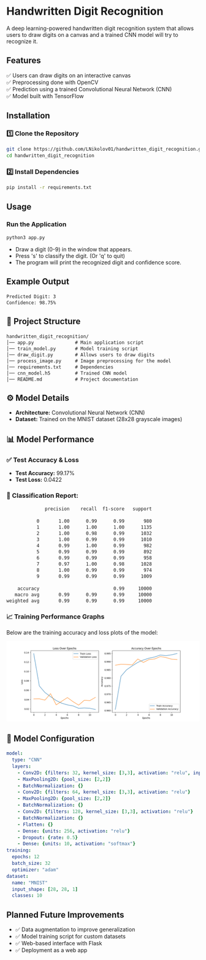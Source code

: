 # Handwritten Digit Recognition

A deep learning-powered handwritten digit recognition system that allows users to draw digits on a canvas and a trained CNN model will try to recognize it.

## Features
✅ Users can draw digits on an interactive canvas  
✅ Preprocessing done with OpenCV  
✅ Prediction using a trained Convolutional Neural Network (CNN)  
✅ Model built with TensorFlow  

## Installation

### 1️⃣ Clone the Repository
```bash
git clone https://github.com/LNikolov01/handwritten_digit_recognition.git
cd handwritten_digit_recognition
```

### 2️⃣ Install Dependencies
```bash
pip install -r requirements.txt
```

## Usage

### Run the Application
```bash
python3 app.py
```
- Draw a digit (0-9) in the window that appears.
- Press 's' to classify the digit. (Or 'q' to quit)
- The program will print the recognized digit and confidence score.

## Example Output
```
Predicted Digit: 3
Confidence: 98.75%
```

## 📜 Project Structure
```
handwritten_digit_recognition/
│── app.py               # Main application script
│── train_model.py       # Model training script
│── draw_digit.py        # Allows users to draw digits
│── process_image.py     # Image preprocessing for the model
│── requirements.txt     # Dependencies
│── cnn_model.h5         # Trained CNN model
│── README.md            # Project documentation
```

## ⚙️ Model Details
- **Architecture:** Convolutional Neural Network (CNN)
- **Dataset:** Trained on the MNIST dataset (28x28 grayscale images)

## 📊 Model Performance

### ✅ Test Accuracy & Loss
- **Test Accuracy:** 99.17%  
- **Test Loss:** 0.0422  

### 📜 Classification Report:
```
              precision    recall  f1-score   support

           0       1.00      0.99      0.99       980
           1       1.00      1.00      1.00      1135
           2       1.00      0.98      0.99      1032
           3       1.00      0.99      0.99      1010
           4       0.99      1.00      0.99       982
           5       0.99      0.99      0.99       892
           6       0.99      0.99      0.99       958
           7       0.97      1.00      0.98      1028
           8       1.00      0.99      0.99       974
           9       0.99      0.99      0.99      1009

    accuracy                           0.99     10000
   macro avg       0.99      0.99      0.99     10000
weighted avg       0.99      0.99      0.99     10000
```

### 📈 Training Performance Graphs
Below are the training accuracy and loss plots of the model:

![Loss and Accuracy Plots](models/loss_accuracy_graph.png)

## 📜 Model Configuration
```yaml
model:
  type: "CNN"
  layers:
    - Conv2D: {filters: 32, kernel_size: [3,3], activation: "relu", input_shape: [28, 28, 1]}
    - MaxPooling2D: {pool_size: [2,2]}
    - BatchNormalization: {}
    - Conv2D: {filters: 64, kernel_size: [3,3], activation: "relu"}
    - MaxPooling2D: {pool_size: [2,2]}
    - BatchNormalization: {}
    - Conv2D: {filters: 128, kernel_size: [3,3], activation: "relu"}
    - BatchNormalization: {}
    - Flatten: {}
    - Dense: {units: 256, activation: "relu"}
    - Dropout: {rate: 0.5}
    - Dense: {units: 10, activation: "softmax"}
training:
  epochs: 12
  batch_size: 32
  optimizer: "adam"
dataset:
  name: "MNIST"
  input_shape: [28, 28, 1]
  classes: 10
```

## Planned Future Improvements
- ✅ Data augmentation to improve generalization
- ✅ Model training script for custom datasets
- ✅ Web-based interface with Flask
- ✅ Deployment as a web app